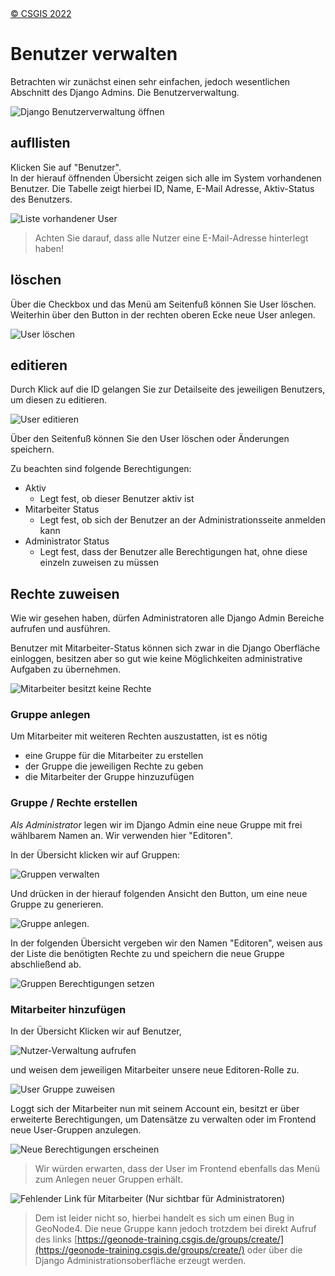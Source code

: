 <!-- the Menu -->
<link rel="stylesheet" media="all" href="../styles.css" />
<div id="logo"><a href="https://csgis.de">© CSGIS 2022</a></div>
<div id="menu"></div>
<div id="jumpMenu"></div>
<script src="../menu.js"></script>
<script src="../jumpmenu.js"></script>
<!-- the Menu -->


# Benutzer verwalten

Betrachten wir zunächst einen sehr einfachen, jedoch wesentlichen Abschnitt des Django Admins. Die Benutzerverwaltung.

![Django Benutzerverwaltung öffnen](images/django-admin-user.jpeg)

## aufllisten

Klicken Sie auf "Benutzer".  
In der hierauf öffnenden Übersicht zeigen sich alle im System vorhandenen Benutzer. Die Tabelle zeigt hierbei ID, Name, E-Mail Adresse, Aktiv-Status des Benutzers.


![Liste vorhandener User](images/django_admin_user_list.jpeg)

> Achten Sie darauf, dass alle Nutzer eine E-Mail-Adresse hinterlegt haben!


## löschen

Über die Checkbox und das Menü am Seitenfuß können Sie User löschen.  
Weiterhin über den Button in der rechten oberen Ecke neue User anlegen.

![User löschen](images/django_user_edit.jpeg)


## editieren

Durch Klick auf die ID gelangen Sie zur Detailseite des jeweiligen Benutzers, um diesen zu editieren.

![User editieren](images/django_edit_user.jpeg)

Über den Seitenfuß können Sie den User löschen oder Änderungen speichern.

Zu beachten sind folgende Berechtigungen:

- Aktiv
  - Legt fest, ob dieser Benutzer aktiv ist
- Mitarbeiter Status
  - Legt fest, ob sich der Benutzer an der Administrationsseite anmelden kann
- Administrator Status
  - Legt fest, dass der Benutzer alle Berechtigungen hat, ohne diese einzeln zuweisen zu müssen


##  Rechte zuweisen

Wie wir gesehen haben, dürfen Administratoren alle Django Admin Bereiche aufrufen und ausführen.  

Benutzer mit Mitarbeiter-Status können sich zwar in die Django Oberfläche einloggen, besitzen aber so gut wie keine Möglichkeiten administrative Aufgaben zu übernehmen.

![Mitarbeiter besitzt keine Rechte](images/django-staff.jpeg)

### Gruppe anlegen

Um Mitarbeiter mit weiteren Rechten auszustatten, ist es nötig 

- eine Gruppe für die Mitarbeiter zu erstellen
- der Gruppe die jeweiligen Rechte zu geben
- die Mitarbeiter der Gruppe hinzuzufügen

### Gruppe / Rechte erstellen

*Als Administrator* legen wir im Django Admin eine neue Gruppe mit frei wählbarem Namen an. Wir verwenden hier "Editoren".

In der Übersicht klicken wir auf Gruppen:

![Gruppen verwalten](images/django_group_link.jpeg)

Und drücken in der hierauf folgenden Ansicht den Button, um eine neue Gruppe zu generieren.

![Gruppe anlegen](images/django_add_group.jpeg).

In der folgenden Übersicht vergeben wir den Namen "Editoren", weisen aus der Liste die benötigten Rechte zu und speichern die neue Gruppe abschließend ab.

![Gruppen Berechtigungen setzen](images/django_admin_create_group.jpeg)

### Mitarbeiter hinzufügen

In der Übersicht Klicken wir auf Benutzer,

![Nutzer-Verwaltung aufrufen](images/django_user_link.jpeg)

und weisen dem jeweiligen Mitarbeiter unsere neue Editoren-Rolle zu.

![User Gruppe zuweisen](images/add_group.jpeg)

Loggt sich der Mitarbeiter nun mit seinem Account ein, besitzt er über erweiterte Berechtigungen, um Datensätze zu verwalten oder im Frontend neue User-Gruppen anzulegen.

![Neue Berechtigungen erscheinen](images/django-new-groups-added.jpeg)

> Wir würden erwarten, dass der User im Frontend ebenfalls das Menü zum Anlegen neuer Gruppen erhält. 

![Fehlender Link für Mitarbeiter (Nur sichtbar für Administratoren)](images/missing_group_link.jpeg)

> Dem ist leider nicht so, hierbei handelt es sich um einen Bug in GeoNode4. Die neue Gruppe kann jedoch trotzdem bei direkt Aufruf des links [https://geonode-training.csgis.de/groups/create/](https://geonode-training.csgis.de/groups/create/) oder über die Django Administrationsoberfläche erzeugt werden.



